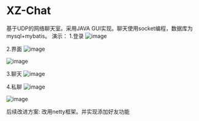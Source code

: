 # XZ-Chat
基于UDP的网络聊天室。采用JAVA GUI实现。聊天使用socket编程，数据库为mysql+mybatis。
演示：
1.登录
![image](https://user-images.githubusercontent.com/78432919/197316671-9f2c6f96-c049-4352-94a8-68a192608b84.png)

2.界面
![image](https://user-images.githubusercontent.com/78432919/197316733-2a3aba42-c552-42d4-9132-aaf9fbf71d74.png)

![image](https://user-images.githubusercontent.com/78432919/197316741-b114c55b-7209-4567-9420-037be3d84423.png)

3.聊天
![image](https://user-images.githubusercontent.com/78432919/197316764-2135e956-404e-448a-9790-c0b1e1b61deb.png)

4.私聊
![image](https://user-images.githubusercontent.com/78432919/197316790-733bee4a-a817-4400-837a-479351d31911.png)

![image](https://user-images.githubusercontent.com/78432919/197316802-7cafebff-29bf-45bf-859b-ffd6452349f1.png)

后续改进方案: 改用netty框架。并实现添加好友功能
